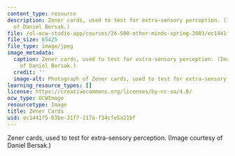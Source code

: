 ```yaml
---
content_type: resource
description: Zener cards, used to test for extra-sensory perception. (Image courtesy
  of Daniel Bersak.)
file: /ol-ocw-studio-app/courses/24-500-other-minds-spring-2003/ec1441f563be31f7117af34cfe5a21bf_24-500s03.jpg
file_size: 65425
file_type: image/jpeg
image_metadata:
  caption: Zener cards, used to test for extra-sensory perception. (Image courtesy
    of Daniel Bersak.)
  credit: ''
  image-alt: Photograph of Zener cards, used to test for extra-sensory perception.
learning_resource_types: []
license: https://creativecommons.org/licenses/by-nc-sa/4.0/
ocw_type: OCWImage
resourcetype: Image
title: Zener Cards
uid: ec1441f5-63be-31f7-117a-f34cfe5a21bf
---
```

Zener cards, used to test for extra-sensory perception. (Image courtesy of Daniel Bersak.)